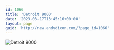 ```yaml
---
id: 1066
title: 'Detroit 9000'
date: '2023-03-17T13:45:16+00:00'
layout: page
guid: 'http://new.andydixon.com/?page_id=1066'
---
```


![Detroit 9000](https://i0.wp.com/assets.g8x2.ldn.idrivee2-23.com/posters/Detroit%209000%2001.jpg?w=1200&ssl=1 "Detroit 9000")